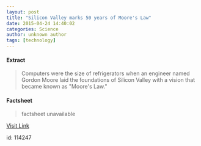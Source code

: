 ```yaml
---
layout: post
title: "Silicon Valley marks 50 years of Moore's Law"
date: 2015-04-24 14:40:02
categories: Science
author: unknown author
tags: [technology]
---
```



#### Extract
>Computers were the size of refrigerators when an engineer named Gordon Moore laid the foundations of Silicon Valley with a vision that became known as "Moore's Law."

#### Factsheet
>factsheet unavailable

[Visit Link](http://phys.org/news349088149.html)

id:  114247

